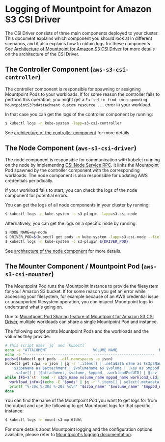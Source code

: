 # Logging of Mountpoint for Amazon S3 CSI Driver

The CSI Driver consists of three main components deployed to your cluster.
This document explains which component you should look at in different scenarios,
and it also explains how to obtain logs for these components.
See [Architecture of Mountpoint for Amazon S3 CSI Driver](./ARCHITECTURE.md)
for more details on the architecture of the CSI Driver.

## The Controller Component (`aws-s3-csi-controller`)

The controller component is responsible for spawning or assigning Mountpoint Pods to your workloads.
If for some reason the controller fails to perform this operation,
you might get a `Failed to find corresponding MountpointS3PodAttachment custom resource ...` error in your workload.

In that case you can get the logs of the controller component by running:

```bash
$ kubectl logs -n kube-system -lapp=s3-csi-controller
```

See [architecture of the controller component](./ARCHITECTURE.md#the-controller-component-aws-s3-csi-controller) for more details.

## The Node Component (`aws-s3-csi-driver`)

The node component is responsible for communication with kubelet running on the node
by implementing [CSI Node Service RPC](https://github.com/container-storage-interface/spec/blob/master/spec.md#node-service-rpc).
It links the Mountpoint Pod spawned by the controller component with the corresponding workloads.
The node component is also responsible for updating AWS credentials periodically.

If your workload fails to start, you can check the logs of the node component for potential errors.

You can get the logs of all node components in your cluster by running:

```bash
$ kubectl logs -n kube-system -c s3-plugin -lapp=s3-csi-node
```

Alternatively, you can get the logs on a specific node by running:

```bash
$ NODE_NAME=my-node
$ DRIVER_POD=$(kubectl get pods -n kube-system -lapp=s3-csi-node --field-selector spec.nodeName=${NODE_NAME} --no-headers -o custom-columns=":metadata.name")
$ kubectl logs -n kube-system -c s3-plugin ${DRIVER_POD}
```

See [architecture of the node component](./ARCHITECTURE.md#the-node-component-aws-s3-csi-driver) for more details.

## The Mounter Component / Mountpoint Pod (`aws-s3-csi-mounter`)

The Mountpoint Pod runs the Mountpoint instance to provide the filesystem for your Amazon S3 bucket.
If for some reason you get an error while accessing your filesystem,
for example because of an AWS credential issue or unsupported filesystem operation,
you can inspect Mountpoint logs to understand what's going on.

Due to [Mountpoint Pod Sharing feature of Mountpoint for Amazon S3 CSI Driver](./MOUNTPOINT_POD_SHARING.md),
multiple workloads can share a single Mountpoint Pod and instance.

The following script prints Mountpoint Pods and the workloads and the volumes they provide:

```bash
# This script uses `jq` and `kubectl`
echo -e "ATTACHMENT                     VOLUME NAME                   MOUNTPOINT POD       WORKLOAD POD"
echo -e "-----------------------------  ----------------------------  ------------------   ------------------------------"
pods=$(kubectl get pods --all-namespaces -o json)
kubectl get s3pa -o json | jq -r '.items[] | .metadata.name as $s3paName | .spec.persistentVolumeName as $volumeName | .spec.mountpointS3PodAttachments | to_entries[] |
    $s3paName as $attachment | $volumeName as $volume | .key as $mppod |
    .value[] | [$attachment, $volume, $mppod, .workloadPodUID] | @tsv' |
while IFS=$'\t' read -r s3pa_name volume_name mppod_name workload_uid; do
  workload_info=$(echo -E "$pods" | jq -r ".items[] | select(.metadata.uid==\"$workload_uid\") | .metadata.namespace + \"/\" + .metadata.name")
  printf "%-30s %-30s %-20s %s\n" "$s3pa_name" "$volume_name" "$mppod_name" "$workload_info"
done
```

You can find the name of the Mountpoint Pod you want to get logs for from the output and use the following to get Mountpoint logs for that specific instance:

```bash
$ kubectl logs -n mount-s3 mp-6ldhl
```

For more details about Mountpoint logging and the configuration options available, please refer to [Mountpoint's logging documentation](https://github.com/awslabs/mountpoint-s3/blob/main/doc/LOGGING.md).
